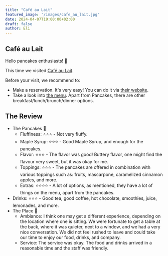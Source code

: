 ```yaml
---
title: "Café au Lait"
featured_image: '/images/cafe_au_lait.jpg'
date: 2024-04-07T19:00:00+02:00
draft: false
author: Eli
---
```


## Café au Lait

Hello pancakes enthusiasts! 🥞

This time we visited [Café au Lait](https://www.au-lait.de/).

Before your visit, we recommend to:
* Make a reservation. It's very easy! You can do it via [their website](https://www.au-lait.de/).
* Take a look into [the menu](https://www.au-lait.de/wp-content/uploads/2023/03/Cafe-au-Lait-English-Menu.pdf). Apart from Pancakes, there are other breakfast/lunch/brunch/dinner options.

## The Review

* The Pancakes 🥞
    * Fluffiness: ⭐⭐⭐ - Not very fluffy.
    * Maple Syrup: ⭐⭐⭐ - Good Maple Syrup, and enough for the pancakes.
    * Flavor: ⭐⭐⭐ - The flavor was good! Buttery flavor, one might find the flavour very sweet, but it was okay for me.
    * Toppings: ⭐⭐⭐ - The pancakes are offered in combination with various toppings such as: fruits, mascarpone, caramelized cinnamon apples, and more.
    * Extras: ⭐⭐⭐⭐ - A lot of options, as mentioned, they have a lot of things on the menu, apart from the pancakes.
* Drinks: ⭐⭐⭐ - Good tea, good coffee, hot chocolate, smoothies, juice, lemonades, and more.
* The Place 🌻
    * Ambiance: I think one may get a different experience, depending on the location where one is sitting. We were fortunate to get a table at the back, where it was quieter, next to a window, and we had a very nice conversation. We did not feel rushed to leave and could take our time to enjoy our food, drinks, and company.
    * Service: The service was okay. The food and drinks arrived in a reasonable time and the staff was friendly.
